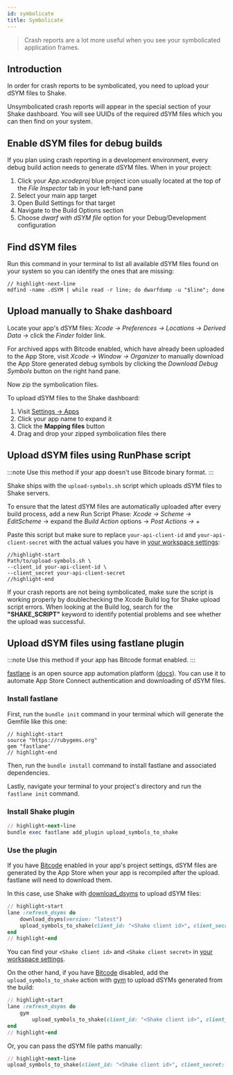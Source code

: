 ```yaml
---
id: symbolicate
title: Symbolicate
---
```


>Crash reports are a lot more useful when you see your symbolicated application frames.


## Introduction

In order for crash reports to be symbolicated, you need to upload your dSYM files to Shake.

Unsymbolicated crash reports will appear in the special section of your Shake dashboard.
You will see UUIDs of the required dSYM files which you can then find on your system.


## Enable dSYM files for debug builds

If you plan using crash reporting in a development environment, every debug build action needs to generate dSYM files.
When in your project:
1. Click your *App.xcodeproj* blue project icon usually located at the top of the *File Inspector* tab in your left-hand pane
1. Select your main app target
1. Open Build Settings for that target
1. Navigate to the Build Options section
1. Choose *dwarf with dSYM file* option for your Debug/Development configuration


## Find dSYM files

Run this command in your terminal to list all available dSYM files found on your system so you can identify the ones that are missing:

```finding_dsyms"
// highlight-next-line
mdfind -name .dSYM | while read -r line; do dwarfdump -u "$line"; done 
```

## Upload manually to Shake dashboard

Locate your app's dSYM files:
*Xcode → Preferences → Locations → Derived Data* → click the *Finder* folder link.

For archived apps with Bitcode enabled, which have already been uploaded to the App Store, visit 
*Xcode → Window → Organizer* to manually download the App Store generated debug symbols
by clicking the *Download Debug Symbols* button on the right hand pane.

Now zip the symbolication files.

To upload dSYM files to the Shake dashboard:
1. Visit [Settings → Apps](https://app.shakebugs.com/settings/apps)
1. Click your app name to expand it
1. Click the **Mapping files** button
1. Drag and drop your zipped symbolication files there


## Upload dSYM files using RunPhase script

:::note
Use this method if your app doesn't use Bitcode binary format.
:::

Shake ships with the `upload-symbols.sh` script which uploads dSYM files to Shake servers.

To ensure that the latest dSYM files are automatically uploaded after every build process, add a new Run Script Phase:
*Xcode → Scheme → EditScheme* → expand the *Build Action* options → *Post Actions → +*

Paste this script but make sure to replace `your-api-client-id` and `your-api-client-secret` with the actual values
you have in [your workspace settings](https://app.shakebugs.com/settings/workspace#general):

```script
//highlight-start
Path/to/upload-symbols.sh \
--client_id your-api-client-id \
--client_secret your-api-client-secret
//highlight-end
```

If your crash reports are not being symbolicated, make sure the script is working properly
by doublechecking the Xcode Build log for Shake upload script errors. 
When looking at the Build log, search for the __"SHAKE_SCRIPT"__ keyword to identify potential problems and see whether the upload was successful.


## Upload dSYM files using fastlane plugin

:::note
Use this method if your app has Bitcode format enabled.
:::

[fastlane](https://fastlane.tools/) is an open source app automation platform ([docs](http://docs.fastlane.tools)).
You can use it to automate App Store Connect authentication and downloading of dSYM files.


### Install fastlane

First, run the `bundle init`  command in your terminal which will generate the Gemfile like this one:

<TabItem value="gemifle">

```gemfile title="Gemfile"
// highlight-start
source "https://rubygems.org"
gem "fastlane"
// highlight-end
```
</TabItem>

Then, run the `bundle install` command to install fastlane and associated dependencies.

Lastly, navigate your terminal to your project's directory and run the `fastlane init` command.


### Install Shake plugin 

<TabItem value="ruby">

```ruby title="Terminal"
// highlight-next-line
bundle exec fastlane add_plugin upload_symbols_to_shake
```
</TabItem>


### Use the plugin

If you have [Bitcode](https://help.apple.com/xcode/mac/current/#/devbbdc5ce4f) enabled in your app's project settings, 
dSYM files are generated by the App Store when your app is recompiled after the upload. fastlane will need to download them.

In this case, use Shake with [download_dsyms](http://docs.fastlane.tools/actions/download_dsyms/#download_dsyms) to upload dSYM files:

<TabItem value="ruby">

```ruby title="Fastfile"
// highlight-start
lane :refresh_dsyms do
    download_dsyms(version: "latest")
    upload_symbols_to_shake(client_id: "<Shake client id>", client_secret: "<Shake client secret>", bundle_id: "<Bundle id of project>",  plist_path: "<Path to Info.plist>")
end
// highlight-end
```
</TabItem>

You can find your `<Shake client id>` and `<Shake client secret>` in
[your workspace settings](https://app.shakebugs.com/settings/workspace#general).

On the other hand, if you have [Bitcode](https://help.apple.com/xcode/mac/current/#/devbbdc5ce4f) disabled,
add the `upload_symbols_to_shake` action with [gym](http://docs.fastlane.tools/actions/gym/#gym) to upload dSYMs generated from the build:

<TabItem value="ruby">

```ruby title="Fastfile"
// highlight-start
lane :refresh_dsyms do
    gym
        upload_symbols_to_shake(client_id: "<Shake client id>", client_secret: "<Shake client secret>", bundle_id: "<Bundle id of project>", plist_path: "<Path to Info.plist>")
end
// highlight-end
```
</TabItem>

Or, you can pass the dSYM file paths manually:

<TabItem value="ruby">

```ruby title="Fastfile"
// highlight-next-line
upload_symbols_to_shake(client_id: "<Shake client id>", client_secret: "<Shake client secret>", bundle_id: "<Bundle id of project>", dsym_array_paths: ["./App1.dSYM.zip", "./App2.dSYM.zip"],  plist_path: "<Path to Info.plist>")
```
</TabItem>

